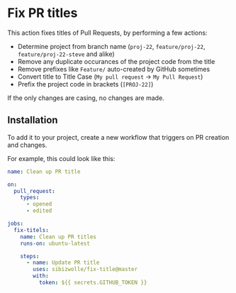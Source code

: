 # Fix PR titles

This action fixes titles of Pull Requests, by performing a few actions:

 - Determine project from branch name (`proj-22`, `feature/proj-22`, `feature/proj-22-steve` and alike)
 - Remove any duplicate occurances of the project code from the title
 - Remove prefixes like `Feature/` auto-created by GitHub sometimes
 - Convert title to Title Case (`My pull request` → `My Pull Request`)
 - Prefix the project code in brackets (`[PROJ-22]`)

If the only changes are casing, no changes are made.

## Installation

To add it to your project, create a new workflow that triggers on PR creation and changes.

For example, this could look like this:

```yaml
name: Clean up PR title

on:
  pull_request:
    types:
      - opened
      - edited

jobs:
  fix-titels:
    name: Clean up PR titles
    runs-on: ubuntu-latest

    steps:
      - name: Update PR title
        uses: sibizwolle/fix-title@master
        with:
          token: ${{ secrets.GITHUB_TOKEN }}

